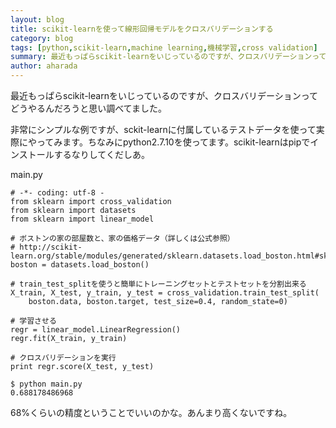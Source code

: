 ```yaml
---
layout: blog
title: scikit-learnを使って線形回帰モデルをクロスバリデーションする
category: blog
tags: [python,scikit-learn,machine learning,機械学習,cross validation]  
summary: 最近もっぱらscikit-learnをいじっているのですが、クロスバリデーションってどうやるんだろう
author: aharada
---
```


最近もっぱらscikit-learnをいじっているのですが、クロスバリデーションってどうやるんだろうと思い調べてました。

非常にシンプルな例ですが、sckit-learnに付属しているテストデータを使って実際にやってみます。ちなみにpython2.7.10を使ってます。scikit-learnはpipでインストールするなりしてくだしあ。

main.py

```
# -*- coding: utf-8 -
from sklearn import cross_validation
from sklearn import datasets
from sklearn import linear_model

# ボストンの家の部屋数と、家の価格データ（詳しくは公式参照）
# http://scikit-learn.org/stable/modules/generated/sklearn.datasets.load_boston.html#sklearn.datasets.load_boston
boston = datasets.load_boston()

# train_test_splitを使うと簡単にトレーニングセットとテストセットを分割出来る
X_train, X_test, y_train, y_test = cross_validation.train_test_split(
    boston.data, boston.target, test_size=0.4, random_state=0)

# 学習させる
regr = linear_model.LinearRegression()
regr.fit(X_train, y_train)

# クロスバリデーションを実行
print regr.score(X_test, y_test)
```

```
$ python main.py
0.688178486968
```

68%くらいの精度ということでいいのかな。あんまり高くないですね。
